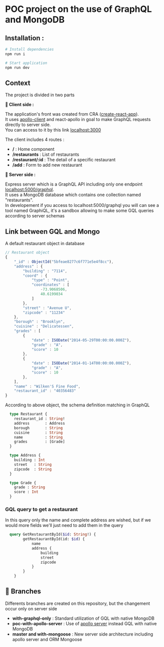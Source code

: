 # POC project on the use of GraphQL and MongoDB

## Installation :


``` bash
# Install dependencies
npm run i

# Start application
npm run dev
```

## Context

The project is divided in two parts

**🚀 Client side :** 

The application's front was created from CRA ([create-react-app](https://github.com/facebook/create-react-app)).  
It uses [apollo-client](https://github.com/apollographql/apollo-client) and react-apollo in goal to make GraphQL requests directly to server side.  
You can access to it by this link [localhost:3000](http://localhost:3000)  
  
The client includes 4 routes :
- **/** : Home component
- **/restaurants** : List of restaurants
- **/restaurant/:id** : The detail of a specific restaurant
- **/add** : Form to add new restaurant

**🌈 Server side :** 

Express server which is a GraphQL API including only one endpoint [localhost:5000/graphql](http://localhost:5000/graphql).  
It uses a MongoDB database which contains one collection named "restaurants".  
In developement if you access to localhost:5000/graphql you will can see a tool named GraphiQL, it's a sandbox allowing to make some GQL queries according to server schemas

## Link between GQL and Mongo
A default restaurant object in database
``` js
// Restaurant object
{
    "_id" : ObjectId("5bfeae8277c6f771e5e4f8cc"),
    "address" : {
        "building" : "7114",
        "coord" : {
            "type" : "Point",
            "coordinates" : [ 
                -73.9068506, 
                40.6199034
            ]
        },
        "street" : "Avenue U",
        "zipcode" : "11234"
    },
    "borough" : "Brooklyn",
    "cuisine" : "Delicatessen",
    "grades" : [ 
        {
            "date" : ISODate("2014-05-29T00:00:00.000Z"),
            "grade" : "A",
            "score" : 10
        }, 
        {
            "date" : ISODate("2014-01-14T00:00:00.000Z"),
            "grade" : "A",
            "score" : 10
        }, 
    ],
    "name" : "Wilken'S Fine Food",
    "restaurant_id" : "40356483"
}
```

According to above object, the schema definition matching in GraphQL

``` graphql
  type Restaurant {
    restaurant_id : String!
    address       : Address
    borough       : String
    cuisine       : String
    name          : String
    grades        : [Grade]
  }

  type Address {
    building : Int
    street   : String
    zipcode  : String
  }

  type Grade {
    grade : String
    score : Int
  }
```

### GQL query to get a restaurant

In this query only the name and complete address are wished, but if we would more fields we'll just need to add them in the query
``` graphql
  query GetRestaurantById($id: String!) {
        getRestaurantById(id: $id) {
            name
            address {
                building
                street
                zipcode
            }
        }
    }
```

## 🌴 Branches
Differents branches are created on this repository, but the changement occur only on server side  

- **with-graphql-only** : Standard utilization of GQL with native MongoDB
- **poc-with-apollo-server** : Use of [apollo server](https://github.com/apollographql/apollo-server) instead GQL with native MongoDB
- **master and with-mongoose** : New server side architecture including apollo server and ORM Mongoose
